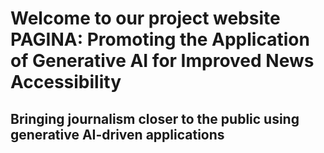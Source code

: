 # Welcome to our project website PAGINA: Promoting the Application of Generative AI for Improved News Accessibility
## Bringing journalism closer to the public using generative AI-driven applications

